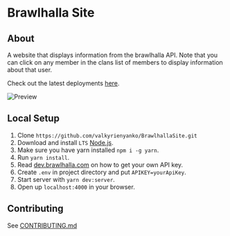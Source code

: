 # Brawlhalla Site
## About
A website that displays information from the brawlhalla API. Note that you can click on any member in the clans list of members to display information about that user.

Check out the latest deployments [here](https://github.com/valkyrienyanko/BrawlhallaSite/deployments).

![Preview](https://i.imgur.com/PVNyhpi.png)

## Local Setup
1. Clone `https://github.com/valkyrienyanko/BrawlhallaSite.git`
2. Download and install `LTS` [Node.js](https://nodejs.org/en/).
3. Make sure you have yarn installed `npm i -g yarn`.
4. Run `yarn install`.
5. Read [dev.brawlhalla.com](https://dev.brawlhalla.com) on how to get your own API key.
6. Create `.env` in project directory and put `APIKEY=yourApiKey`.
7. Start server with `yarn dev:server`.
8. Open up `localhost:4000` in your browser.

## Contributing
See [CONTRIBUTING.md](https://github.com/valkyrienyanko/BrawlhallaSite/blob/master/CONTRIBUTORS.md)

